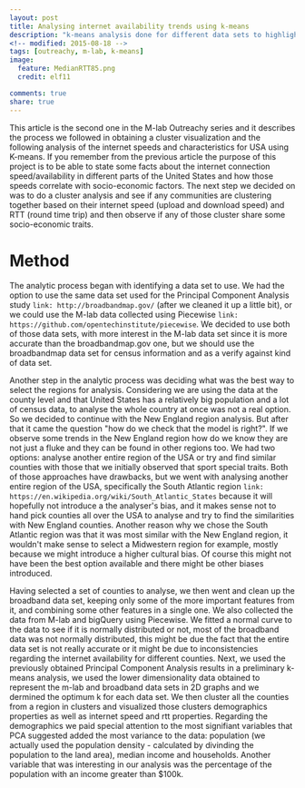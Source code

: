 ```yaml
---
layout: post
title: Analysing internet availability trends using k-means
description: "k-means analysis done for different data sets to highlight internet speeds/availability in USA (the Outreachy - M-lab project)"
<!-- modified: 2015-08-18 -->
tags: [outreachy, m-lab, k-means]
image:
  feature: MedianRTT85.png
  credit: elf11

comments: true
share: true
---
```


This article is the second one in the M-lab Outreachy series and it describes the process we followed in obtaining a cluster visualization and the following analysis of the internet speeds and characteristics for USA using K-means. If you remember from the previous article the purpose of this project is to be able to state some facts about the internet connection speed/availability in different parts of the United States and how those speeds correlate with socio-economic factors. The next step we decided on was to do a cluster analysis and see if any communities are clustering together based on their internet speed (upload and download speed) and RTT (round time trip) and then observe if any of those cluster share some socio-economic traits.

# Method

The analytic process began with identifying a data set to use. We had the option to use the same data set used for the Principal Component Analysis study `link: http://broadbandmap.gov/` (after we cleaned it up a little bit), or we could use the M-lab data collected using Piecewise `link: https://github.com/opentechinstitute/piecewise`. We decided to use both of those data sets, with more interest in the M-lab data set since it is more accurate than the broadbandmap.gov one, but we should use the broadbandmap data set for census information and as a verify against kind of data set.

Another step in the analytic process was deciding what was the best way to select the regions for analysis. Considering we are using the data at the county level and that United States has a relatively big population and a lot of census data, to analyse the whole country at once was not a real option. So we decided to continue with the New England region analysis. But after that it came the question "how do we check that the model is right?". If we observe some trends in the New England region how do we know they are not just a fluke and they can be found in other regions too. We had two options: analyse another entire region of the USA or try and find similar counties with those that we initially observed that sport special traits. Both of those approaches have drawbacks, but we went with analysing another entire region of the USA, specifically the South Atlantic region `link: https://en.wikipedia.org/wiki/South_Atlantic_States` because it will hopefully not introduce a the analyser's bias, and it makes sense not to hand pick counties all over the USA to analyse and try to find the similarities with New England counties. Another reason why we chose the South Atlantic region was that it was most similar with the New England region, it wouldn't make sense to select a Midwestern region for example, mostly because we might introduce a higher cultural bias. Of course this might not have been the best option available and there might be other biases introduced.

Having selected a set of counties to analyse, we then went and clean up the broadband data set, keeping only some of the more important features from it, and combining some other features in a single one. We also collected the data from M-lab and bigQuery using Piecewise. We fitted a normal curve to the data to see if it is normally distributed or not, most of the broadband data was not normally distributed, this might be due the fact that the entire data set is not really accurate or it might be due to inconsistencies regarding the internet availability for different counties. Next, we used the previously obtained Principal Component Analysis results in a preliminary k-means analysis, we used the lower dimensionality data obtained to represent the m-lab and broadband data sets in 2D graphs and we dermined the optimum k for each data set. We then cluster all the counties from a region in clusters and visualized those clusters demographics properties as well as internet speed and rtt properties. Regarding the demographics we paid special attention to the most signifiant variables that PCA suggested added the most variance to the data: population (we actually used the population density - calculated by divinding the population to the land area), median income and households. Another variable that was interesting in our analysis was the percentage of the population with an income greater than $100k.


